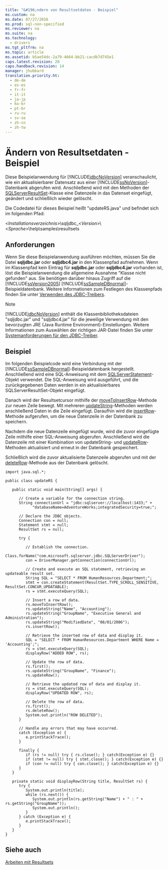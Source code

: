 ```yaml
---
title: "&#196;ndern von Resultsetdaten - Beispiel"
ms.custom: na
ms.date: 07/27/2016
ms.prod: sql-non-specified
ms.reviewer: na
ms.suite: na
ms.technology: 
  - drivers
ms.tgt_pltfrm: na
ms.topic: article
ms.assetid: b5ae54dc-2a79-4664-bb21-cacdb7d745e1
caps.latest.revision: 20
caps.handback.revision: 14
manager: jhubbard
translation.priority.ht: 
  - de-de
  - es-es
  - fr-fr
  - it-it
  - ja-jp
  - ko-kr
  - pt-br
  - ru-ru
  - sv-se
  - zh-cn
  - zh-tw
---
```

# &#196;ndern von Resultsetdaten - Beispiel
  Diese Beispielanwendung für [!INCLUDE[jdbcNoVersion](../content/includes/jdbcNoVersion_md.md)] veranschaulicht, wie ein aktualisierbarer Datensatz aus einer [!INCLUDE[ssNoVersion](../content/includes/ssNoVersion_md.md)]\-Datenbank abgerufen wird. Anschließend wird mit den Methoden der [SQLServerResultSet](../content/SQLServerResultSet-Class.md)\-Klasse eine Datenzeile in das Datenset eingefügt, geändert und schließlich wieder gelöscht.  
  
 Die Codedatei für dieses Beispiel heißt "updateRS.java" und befindet sich im folgenden Pfad:  
  
 \<*Installationsverzeichnis*\>\\sqljdbc\_\<*Version*\>\\\<*Sprache*\>\\help\\samples\\resultsets  
  
## Anforderungen  
 Wenn Sie diese Beispielanwendung ausführen möchten, müssen Sie die Datei **sqljdbc.jar** oder **sqljdbc4.jar** in den Klassenpfad aufnehmen. Wenn im Klassenpfad kein Eintrag für **sqljdbc.jar** oder **sqljdbc4.jar** vorhanden ist, löst die Beispielanwendung die allgemeine Ausnahme "Klasse nicht gefunden" aus. Sie benötigen darüber hinaus Zugriff auf die [!INCLUDE[ssVersion2005](../content/includes/ssVersion2005_md.md)] [!INCLUDE[ssSampleDBnormal](../content/includes/ssSampleDBnormal_md.md)]\-Beispieldatenbank. Weitere Informationen zum Festlegen des Klassenpfads finden Sie unter [Verwenden des JDBC-Treibers](../content/Using-the-JDBC-Driver.md).  
  
> [!NOTE]  
>  [!INCLUDE[jdbcNoVersion](../content/includes/jdbcNoVersion_md.md)] enthält die Klassenbibliotheksdateien "sqljdbc.jar" und "sqljdbc4.jar" für die jeweilige Verwendung mit den bevorzugten JRE \(Java Runtime Environment\)\-Einstellungen. Weitere Informationen zum Auswählen der richtigen JAR\-Datei finden Sie unter [Systemanforderungen für den JDBC-Treiber](../content/System-Requirements-for-the-JDBC-Driver.md).  
  
## Beispiel  
 Im folgenden Beispielcode wird eine Verbindung mit der [!INCLUDE[ssSampleDBnormal](../content/includes/ssSampleDBnormal_md.md)]\-Beispieldatenbank hergestellt. Anschließend wird eine SQL\-Anweisung mit dem [SQLServerStatement](../content/SQLServerStatement-Class.md)\-Objekt verwendet. Die SQL\-Anweisung wird ausgeführt, und die zurückgegebenen Daten werden in ein aktualisierbares SQLServerResultSet\-Objekt eingefügt.  
  
 Danach wird der Resultsetcursor mithilfe der [moveToInsertRow](../content/moveToInsertRow-Method--SQLServerResultSet-.md)\-Methode zur neuen Zeile bewegt. Mit mehreren [updateString](../content/updateString-Method--SQLServerResultSet-.md)\-Methoden werden anschließend Daten in die Zeile eingefügt. Daraufhin wird die [insertRow](../content/insertRow-Method--SQLServerResultSet-.md)\-Methode aufgerufen, um die neue Datenzeile in der Datenbank zu speichern.  
  
 Nachdem die neue Datenzeile eingefügt wurde, wird die zuvor eingefügte Zeile mithilfe einer SQL\-Anweisung abgerufen. Anschließend wird die Datenzeile mit einer Kombination von updateString\- und [updateRow](../content/updateRow-Method--SQLServerResultSet-.md)\-Methoden aktualisiert und erneut in der Datenbank gespeichert.  
  
 Schließlich wird die zuvor aktualisierte Datenzeile abgerufen und mit der [deleteRow](../content/deleteRow-Method--SQLServerResultSet-.md)\-Methode aus der Datenbank gelöscht.  
  
```  
import java.sql.*;  
  
public class updateRS {  
  
   public static void main(String[] args) {  
  
      // Create a variable for the connection string.  
      String connectionUrl = "jdbc:sqlserver://localhost:1433;" +  
            "databaseName=AdventureWorks;integratedSecurity=true;";  
  
      // Declare the JDBC objects.  
      Connection con = null;  
      Statement stmt = null;  
      ResultSet rs = null;  
  
      try {  
  
         // Establish the connection.  
         Class.forName("com.microsoft.sqlserver.jdbc.SQLServerDriver");  
         con = DriverManager.getConnection(connectionUrl);  
  
         // Create and execute an SQL statement, retrieving an updateable result set.  
         String SQL = "SELECT * FROM HumanResources.Department;";  
         stmt = con.createStatement(ResultSet.TYPE_SCROLL_SENSITIVE, ResultSet.CONCUR_UPDATABLE);  
         rs = stmt.executeQuery(SQL);  
  
         // Insert a row of data.  
         rs.moveToInsertRow();  
         rs.updateString("Name", "Accounting");  
         rs.updateString("GroupName", "Executive General and Administration");  
         rs.updateString("ModifiedDate", "08/01/2006");  
         rs.insertRow();  
  
         // Retrieve the inserted row of data and display it.  
         SQL = "SELECT * FROM HumanResources.Department WHERE Name = 'Accounting';";  
         rs = stmt.executeQuery(SQL);  
         displayRow("ADDED ROW", rs);  
  
         // Update the row of data.  
         rs.first();  
         rs.updateString("GroupName", "Finance");  
         rs.updateRow();  
  
         // Retrieve the updated row of data and display it.  
         rs = stmt.executeQuery(SQL);  
         displayRow("UPDATED ROW", rs);  
  
         // Delete the row of data.  
         rs.first();  
         rs.deleteRow();  
         System.out.println("ROW DELETED");  
      }  
  
      // Handle any errors that may have occurred.  
      catch (Exception e) {  
         e.printStackTrace();  
      }  
  
      finally {  
         if (rs != null) try { rs.close(); } catch(Exception e) {}  
         if (stmt != null) try { stmt.close(); } catch(Exception e) {}  
         if (con != null) try { con.close(); } catch(Exception e) {}  
      }  
   }  
  
   private static void displayRow(String title, ResultSet rs) {  
      try {  
         System.out.println(title);  
         while (rs.next()) {  
            System.out.println(rs.getString("Name") + " : " + rs.getString("GroupName"));  
            System.out.println();  
         }  
      } catch (Exception e) {  
         e.printStackTrace();  
      }  
   }  
}  
```  
  
## Siehe auch  
 [Arbeiten mit Resultsets](../content/Working-with-Result-Sets.md)  
  
  